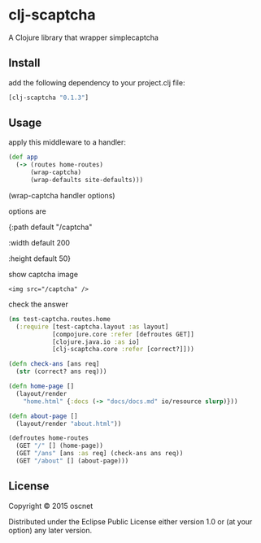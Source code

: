 # clj-scaptcha

A Clojure library that wrapper simplecaptcha

## Install

add the following dependency to your project.clj file:

```clojure
[clj-scaptcha "0.1.3"]

```

## Usage

apply this middleware to a handler:

```clojure
(def app
  (-> (routes home-routes)
      (wrap-captcha)
      (wrap-defaults site-defaults)))

```

(wrap-captcha handler options)

options are

{:path default "/captcha"

:width default 200

:height default 50}


show captcha image

```
<img src="/captcha" />
```

check the answer

```clojure
(ns test-captcha.routes.home
  (:require [test-captcha.layout :as layout]
            [compojure.core :refer [defroutes GET]]
            [clojure.java.io :as io]
            [clj-scaptcha.core :refer [correct?]]))

(defn check-ans [ans req]
  (str (correct? ans req)))

(defn home-page []
  (layout/render
    "home.html" {:docs (-> "docs/docs.md" io/resource slurp)}))

(defn about-page []
  (layout/render "about.html"))

(defroutes home-routes
  (GET "/" [] (home-page))
  (GET "/ans" [ans :as req] (check-ans ans req))
  (GET "/about" [] (about-page)))
```


## License

Copyright © 2015 oscnet

Distributed under the Eclipse Public License either version 1.0 or (at
your option) any later version.
